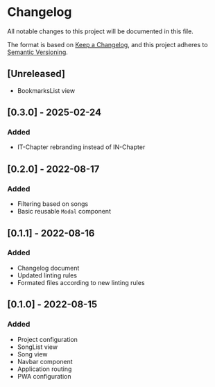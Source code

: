 # Changelog

All notable changes to this project will be documented in this file.

The format is based on [Keep a Changelog](https://keepachangelog.com/en/1.0.0/),
and this project adheres to [Semantic Versioning](https://semver.org/spec/v2.0.0.html).

## [Unreleased]

- BookmarksList view

## [0.3.0] - 2025-02-24

### Added

- IT-Chapter rebranding instead of IN-Chapter

## [0.2.0] - 2022-08-17

### Added

- Filtering based on songs
- Basic reusable `Modal` component

## [0.1.1] - 2022-08-16

### Added

- Changelog document
- Updated linting rules
- Formated files according to new linting rules

## [0.1.0] - 2022-08-15

### Added

- Project configuration
- SongList view
- Song view
- Navbar component
- Application routing
- PWA configuration
